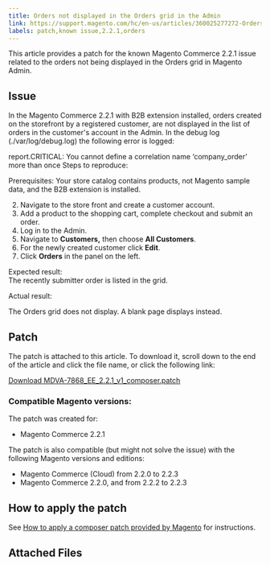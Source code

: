 ```yaml
---
title: Orders not displayed in the Orders grid in the Admin
link: https://support.magento.com/hc/en-us/articles/360025277272-Orders-not-displayed-in-the-Orders-grid-in-the-Admin
labels: patch,known issue,2.2.1,orders
---
```


This article provides a patch for the known Magento Commerce 2.2.1 issue related to the orders not being displayed in the Orders grid in Magento Admin.

 Issue
-----

 In the Magento Commerce 2.2.1 with B2B extension installed, orders created on the storefront by a registered customer, are not displayed in the list of orders in the customer's account in the Admin. In the debug log (./var/log/debug.log) the following error is logged:

   report.CRITICAL: You cannot define a correlation name ‘company\_order’ more than once   Steps to reproduce:

 Prerequisites: Your store catalog contains products, not Magento sample data, and the B2B extension is installed.

 
 2. Navigate to the store front and create a customer account. 
 4. Add a product to the shopping cart, complete checkout and submit an order.
 6. Log in to the Admin.
 8. Navigate to **Customers,** then choose **All Customers**.
 10. For the newly created customer click **Edit**.
 12. Click **Orders** in the panel on the left.
 
 Expected result:  
 The recently submitter order is listed in the grid.

 Actual result:

 The Orders grid does not display. A blank page displays instead.

 Patch
-----

 The patch is attached to this article. To download it, scroll down to the end of the article and click the file name, or click the following link:

 [Download MDVA-7868\_EE\_2.2.1\_v1\_composer.patch](https://support.magento.com/hc/en-us/article_attachments/360024291991/MDVA-7868_EE_2.2.1_v1_composer.patch)

 ### Compatible Magento versions:

 The patch was created for:

 
 * Magento Commerce 2.2.1
 
 The patch is also compatible (but might not solve the issue) with the following Magento versions and editions:

 
 * Magento Commerce (Cloud) from 2.2.0 to 2.2.3
 * Magento Commerce 2.2.0, and from 2.2.2 to 2.2.3
 
 How to apply the patch
----------------------

 See [How to apply a composer patch provided by Magento](https://support.magento.com/hc/en-us/articles/360028367731) for instructions.

 Attached Files
--------------


